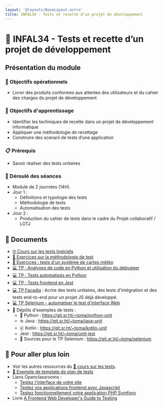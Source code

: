 ```yaml
---
layout: '@layouts/BaseLayout.astro'
title: INFAL34 - Tests et recette d’un projet de développement 
---
```


# 🧪 INFAL34 - Tests et recette d’un projet de développement 

## Présentation du module

### 🎯 Objectifs opérationnels

- Livrer des produits conformes aux attentes des utilisateurs et du cahier des charges du projet de développement 

### 🎯 Objectifs d'apprentissage

- Identifier les techniques de recette dans un projet de développement informatique  
- Appliquer une méthodologie de recettage 
- Construire des scenarii de tests d’une application 

### 📋 Prérequis

- Savoir réaliser des tests unitaires 

### 📅 Déroulé des séances

- Module de 2 journées (14H).
- Jour 1 :  
  - Définitions et typologie des tests 
  - Méthodologie de tests 
  - Automatisation des tests 
- Jour 2 :  
  - Production du cahier de tests dans le cadre du Projet collaboratif / LOTJ

## 📑 Documents

- [🤓 Cours sur les tests logiciels](/cesi/b3/tests/cours)
- [📝 Exercices sur la méthodologie de test](/tests/methodo/exercices_methodo_tests)
- [📝 Exercices : tests d'un système de cartes météo](/tests/methodo/td-tests-cartes-meteo)
- [💻 TP : Analyses de code en Python et utilisation du debugger](/tests/unit/python/tp-python-lint-debug)
- [💻 TP : Tests automatisés en Python](/tests/unit/python/tp-python-tests)
- [💻 TP : Tests frontend en Jest](/tests/unit/jest/tp-jest)
- [💻 TP Facadia](/tests/projet_facadia) : écrire des tests unitaires, des tests d'intégration et des tests end-to-end pour un projet JS déjà développé.
- [💻 TP Selenium - automatiser le test d'interface Web](/selenium/tp)
-  Dépôts d'exemples de tests :
  - 󰌠 Python : <https://git.sr.ht/~toma/python-unit>
  - ☕ Java : <https://git.sr.ht/~toma/java-unit>
  - 🇰 Kotlin : <https://git.sr.ht/~toma/kotlin-unit>
  - Jest : <https://git.sr.ht/~toma/unit-jest>
  -   Sources pour le TP Selenium : <https://git.sr.ht/~toma/selenium>

## 🚀 Pour aller plus loin

- Voir les autres ressources du [🧪 cours sur les tests](/tests).
- [📖 Exemple de template de plan de tests](/tests/methodo/exemple-template-plan-tests)
- Liens Openclassrooms : 
  - [Testez l'interface de votre site](https://openclassrooms.com/fr/courses/3504461-testez-linterface-de-votre-site)
  - [Testez vos applications frontend avec Javascript](https://openclassrooms.com/fr/courses/7159306-testez-vos-applications-front-end-avec-javascript)
  - [Testez fonctionnellement votre application PHP Symfony](https://openclassrooms.com/fr/courses/4087076-testez-fonctionnellement-votre-application-php-symfony)
- Livre [A Frontend Web Developer's Guide to Testing](https://univ.scholarvox.com/catalog/book/docid/88929017)
